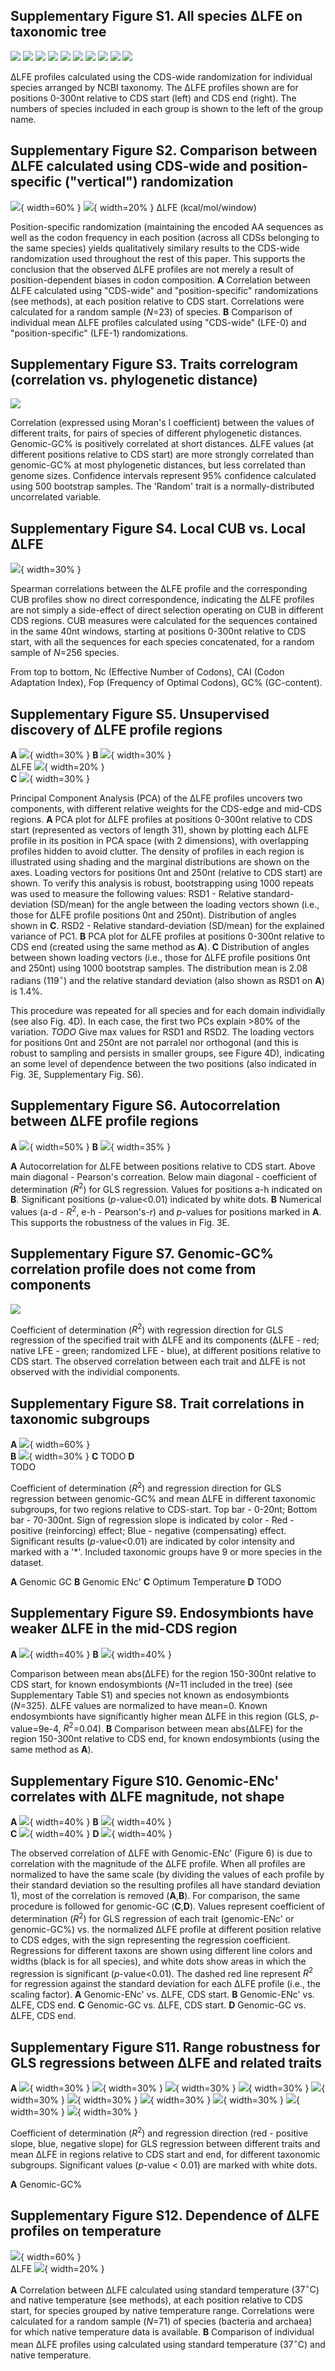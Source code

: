 
## Supplementary Figure S1. All species ΔLFE on taxonomic tree

![](alltaxa.300nt.slice_0_0.png)
![](alltaxa.300nt.slice_1_0.png)
![](alltaxa.300nt.slice_2_0.png)
![](alltaxa.300nt.slice_3_0.png)
![](alltaxa.300nt.slice_4_0.png)
![](alltaxa.300nt.slice_5_0.png)
![](alltaxa.300nt.slice_6_0.png)
![](alltaxa.300nt.slice_7_0.png)
![](alltaxa.300nt.slice_8_0.png)
![](alltaxa.300nt.slice_9_0.png)

ΔLFE profiles calculated using the CDS-wide randomization
for individual species arranged by NCBI taxonomy. The
ΔLFE profiles shown are for positions 0-300nt relative to
CDS start (left) and CDS end (right). The numbers of species
included in each group is shown to the left of the group name.


## Supplementary Figure S2. Comparison between ΔLFE calculated using CDS-wide and position-specific ("vertical") randomization

![](correlation_between_series.vertical.combined.png){ width=60% }
![](heatmap_profile_legend.png){ width=20% } ΔLFE (kcal/mol/window)

Position-specific randomization (maintaining the encoded AA sequences as well as the codon frequency in each position (across all CDSs belonging to the same species) yields qualitatively similary results to the CDS-wide randomization used throughout the rest of this paper. This supports the conclusion that the observed ΔLFE profiles are not merely a result of position-dependent biases in codon composition.
**A** Correlation between ΔLFE calculated using "CDS-wide" and "position-specific" randomizations (see methods), at each position relative to CDS start. Correlations were calculated for a random sample (*N*=23) of species.
**B** Comparison of individual mean ΔLFE profiles calculated using "CDS-wide" (LFE-0) and "position-specific" (LFE-1) randomizations.

## Supplementary Figure S3. Traits correlogram (correlation vs. phylogenetic distance)

![](Correlogram.1.pdf.png)

Correlation (expressed using Moran's I coefficient) between the values of different traits, for pairs of species of different phylogenetic distances. Genomic-GC% is positively correlated at short distances. ΔLFE values (at different positions relative to CDS start) are more strongly correlated than genomic-GC% at most phylogenetic distances, but less correlated than genome sizes. Confidence intervals represent 95% confidence calculated using 500 bootstrap samples. The 'Random' trait is a normally-distributed uncorrelated variable.

## Supplementary Figure S4. Local CUB vs. Local ΔLFE

![](cub_corrs_all_hist_only.pdf.png){ width=30% }

Spearman correlations between the ΔLFE profile and the corresponding CUB profiles show no direct correspondence, indicating the ΔLFE profiles are not simply a side-effect of direct selection operating on CUB in different CDS regions. CUB measures were calculated for the sequences contained in the same 40nt windows, starting at positions 0-300nt relative to CDS start, with all the sequences for each species concatenated, for a random sample of *N*=256 species.

From top to bottom, Nc (Effective Number of Codons), CAI (Codon Adaptation Index), Fop (Frequency of Optimal Codons), GC% (GC-content).


## Supplementary Figure S5. Unsupervised discovery of ΔLFE profile regions

**A**
![](pca_profiles_combined_begin.png){ width=30% }
**B**
![](pca_profiles_combined_end.png){ width=30% }  
ΔLFE
![](heatmap_profile_legend.png){ width=20% }  
**C**
![](pca_profiles_combined_angle_1_2.png){ width=30% }  

Principal Component Analysis (PCA) of the ΔLFE profiles uncovers two components, with different relative weights for the CDS-edge and mid-CDS regions. **A** PCA plot for ΔLFE profiles at positions 0-300nt relative to CDS start (represented as vectors of length 31), shown by plotting each ΔLFE profile in its position in PCA space (with 2 dimensions), with overlapping profiles hidden to avoid clutter. The density of profiles in each region is illustrated using shading and the marginal distributions are shown on the axes. Loading vectors for positions 0nt and 250nt (relative to CDS start) are shown. To verify this analysis is robust, bootstrapping using 1000 repeats was used to measure the following values:
RSD1 - Relative standard-deviation (SD/mean) for the angle between the loading vectors shown (i.e., those for ΔLFE profile positions 0nt and 250nt). Distribution of angles shown in **C**.
RSD2 - Relative standard-deviation (SD/mean) for the explained variance of PC1.
**B** PCA plot for ΔLFE profiles at positions 0-300nt relative to CDS end (created using the same method as **A**).
**C**
Distribution of angles between shown loading vectors (i.e., those for ΔLFE profile positions 0nt and 250nt) using 1000 bootstrap samples. The distribution mean is 2.08 radians ($119^{\circ}$) and the relative standard deviation (also shown as RSD1 on **A**) is 1.4%.

This procedure was repeated for all species and for each domain individially (see also Fig. 4D). In each case, the first two PCs explain >80% of the variation. *TODO* Give max values for RSD1 and RSD2.
The loading vectors for positions 0nt and 250nt are not parralel nor orthogonal (and this is robust to sampling and persists in smaller groups, see Figure 4D), indicating an some level of dependence between the two positions (also indicated in Fig. 3E, Supplementary Fig. S6).

## Supplementary Figure S6. Autocorrelation between ΔLFE profile regions

**A**
![](Correlations_begin_300nt.png){ width=50% }
**B**
![](Correlations_table_begin_300nt.png){ width=35% }

**A**
Autocorrelation for ΔLFE between positions relative to CDS start.
Above main diagonal - Pearson's correation. Below main diagonal - coefficient of determination ($R^2$) for GLS regression.
Values for positions a-h indicated on **B**.
Significant positions (*p*-value<0.01) indicated by white dots.
**B**
Numerical values (a-d - $R^2$, e-h - Pearson's-*r*) and *p*-values for positions marked in **A**.  
This supports the robustness of the values in Fig. 3E.

## Supplementary Figure S7. Genomic-GC% correlation profile does not come from components

![](R_comparison_dLFE_native_shuffled-nup.pdf.png)

Coefficient of determination ($R^2$) with regression direction for GLS regression of the specified trait with ΔLFE and its components (ΔLFE - red; native LFE - green; randomized LFE - blue), at different positions relative to CDS start. The observed correlation between each trait and ΔLFE is not observed with the individial components.

## Supplementary Figure S8. Trait correlations in taxonomic subgroups

**A**
![](regressionByTaxgroup_GenomicGC_range_1_2.pdf.png){ width=60% }  
**B**
![](regressionByTaxgroup_GenomicENc.prime_range_1_2_reduced.svg.png){ width=30% }
**C**
TODO
**D**  
TODO

Coefficient of determination ($R^2$) and regression direction for GLS regression between genomic-GC% and mean ΔLFE in different taxonomic subgroups, for two regions relative to CDS-start. Top bar - 0-20nt; Bottom bar - 70-300nt. Sign of regression slope is indicated by color - Red - positive (reinforcing) effect; Blue - negative (compensating) effect. Significant results (*p*-value<0.01) are indicated by color intensity and marked with a '$\ast$'. Included taxonomic groups have 9 or more species in the dataset.

**A** Genomic GC
**B** Genomic ENc'
**C** Optimum Temperature
**D** TODO

## Supplementary Figure S9. Endosymbionts have weaker ΔLFE in the mid-CDS region

**A**
![](Endosymbiont_comparison.pdf.png){ width=40% }
**B**
![](Endosymbiont_comparison_end.pdf.png){ width=40% }

Comparison between mean abs(ΔLFE) for the region 150-300nt relative to CDS start, for known endosymbionts (*N*=11 included in the tree) (see Supplementary Table S1) and species not known as endosymbionts (*N*=325). ΔLFE values are normalized to have mean=0. Known endosymbionts have significantly higher mean ΔLFE in this region (GLS, *p*-value=9e-4, $R^2$=0.04). **B** Comparison between mean abs(ΔLFE) for the region 150-300nt relative to CDS end, for known endosymbionts (using the same method as **A**).


## Supplementary Figure S10. Genomic-ENc' correlates with ΔLFE magnitude, not shape

**A**
![](R2comparison_GenomicENc.prime_profile_1_all.pdf.png){ width=40% }
**B**
![](R2comparison_GenomicENc.prime_profile_2_all.pdf.png){ width=40% }  
**C**
![](R2comparison_GenomicGC_profile_1_all.modified.svg.png){ width=40% }
**D**
![](R2comparison_GenomicGC_profile_2_all.modified.svg.png){ width=40% }  

The observed correlation of ΔLFE with Genomic-ENc' (Figure 6) is due to correlation with the magnitude of the ΔLFE profile. When all profiles are normalized to have the same scale (by dividing the values of each profile by their standard deviation so the resulting profiles all have standard deviation 1), most of the correlation is removed (**A**,**B**). For comparison, the same procedure is followed for genomic-GC (**C**,**D**). Values represent coefficient of determination ($R^2$) for GLS regression of each trait (genomic-ENc' or genomic-GC%) vs. the normalized ΔLFE profile at different position relative to CDS edges, with the sign representing the regression coefficient. Regressions for different taxons are shown using different line colors and widths (black is for all species), and white dots show areas in which the regression is significant (*p*-value<0.01). The dashed red line represent $R^2$ for regression against the standard deviation for each ΔLFE profile (i.e., the scaling factor).
**A** Genomic-ENc' vs. ΔLFE, CDS start.
**B** Genomic-ENc' vs. ΔLFE, CDS end.
**C** Genomic-GC vs. ΔLFE, CDS start.
**D** Genomic-GC vs. ΔLFE, CDS end.


## Supplementary Figure S11. Range robustness for GLS regressions between ΔLFE and related traits

**A**
![](tree_phenotypes_regression.out.dLFE.by.taxgroups.78-nup.11.png){ width=30% }
![](tree_phenotypes_regression.out.dLFE.by.taxgroups.78-nup.12.png){ width=30% }
![](tree_phenotypes_regression.out.dLFE.by.taxgroups.78-nup.13.png){ width=30% }
![](tree_phenotypes_regression.out.dLFE.by.taxgroups.78-nup.14.png){ width=30% }
![](tree_phenotypes_regression.out.dLFE.by.taxgroups.78-nup.15.png){ width=30% }
![](tree_phenotypes_regression.out.dLFE.by.taxgroups.78-nup.16.png){ width=30% }
![](tree_phenotypes_regression.out.dLFE.by.taxgroups.78-nup.17.png){ width=30% }
![](tree_phenotypes_regression.out.dLFE.by.taxgroups.78-nup.18.png){ width=30% }
![](tree_phenotypes_regression.out.dLFE.by.taxgroups.78-nup.19.png){ width=30% }
![](tree_phenotypes_regression.out.dLFE.by.taxgroups.78-nup.20.png){ width=30% }


Coefficient of determination ($R^2$) and regression direction (red - positive slope, blue, negative slope) for GLS regression between different traits and mean ΔLFE in regions relative to CDS start and end, for different taxonomic subgroups. Significant values (*p*-value < 0.01) are marked with white dots.

**A** Genomic-GC%


## Supplementary Figure S12. Dependence of ΔLFE profiles on temperature

![](correlation_between_series.temp.combined.png){ width=60% }  
ΔLFE
![](heatmap_profile_legend.png){ width=20% }

**A** Correlation between ΔLFE calculated using standard temperature ($37^{\circ}\text{C}$) and native temperature (see methods), at each position relative to CDS start, for species grouped by native temperature range. Correlations were calculated for a random sample (*N*=71) of species (bacteria and archaea) for which native temperature data is available.
**B** Comparison of individual mean ΔLFE profiles using calculated using standard temperature ($37^{\circ}\text{C}$) and native temperature.

